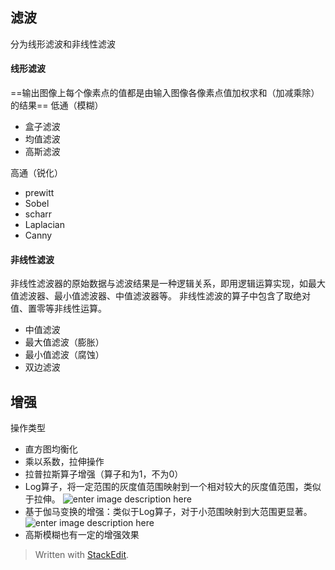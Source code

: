## 滤波
分为线形滤波和非线性滤波
#### 线形滤波
==输出图像上每个像素点的值都是由输入图像各像素点值加权求和（加减乘除）的结果==
低通（模糊）
- 盒子滤波
- 均值滤波
- 高斯滤波

高通（锐化）
- prewitt
- Sobel
- scharr
- Laplacian
- Canny
#### 非线性滤波
非线性滤波器的原始数据与滤波结果是一种逻辑关系，即用逻辑运算实现，如最大值滤波器、最小值滤波器、中值滤波器等。
非线性滤波的算子中包含了取绝对值、置零等非线性运算。
- 中值滤波
- 最大值滤波（膨胀）
- 最小值滤波（腐蚀）
- 双边滤波
## 增强
操作类型
- 直方图均衡化
- 乘以系数，拉伸操作
- 拉普拉斯算子增强（算子和为1，不为0）
- Log算子，将一定范围的灰度值范围映射到一个相对较大的灰度值范围，类似于拉伸。
![enter image description here](https://img-blog.csdn.net/20160814134821173?watermark/2/text/aHR0cDovL2Jsb2cuY3Nkbi5uZXQv/font/5a6L5L2T/fontsize/400/fill/I0JBQkFCMA==/dissolve/70/gravity/SouthEast)
- 基于伽马变换的增强：类似于Log算子，对于小范围映射到大范围更显著。
![enter image description here](https://img-blog.csdn.net/20160814144819548?watermark/2/text/aHR0cDovL2Jsb2cuY3Nkbi5uZXQv/font/5a6L5L2T/fontsize/400/fill/I0JBQkFCMA==/dissolve/70/gravity/SouthEast)
- 高斯模糊也有一定的增强效果
> Written with [StackEdit](https://stackedit.io/).
<!--stackedit_data:
eyJoaXN0b3J5IjpbMTA4NDg1MjAxNV19
-->